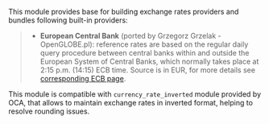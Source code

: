 This module provides base for building exchange rates providers and
bundles following built-in providers:

> - **European Central Bank** (ported by Grzegorz Grzelak -
>   OpenGLOBE.pl): reference rates are based on the regular daily query
>   procedure between central banks within and outside the European
>   System of Central Banks, which normally takes place at 2:15 p.m.
>   (14:15) ECB time. Source is in EUR, for more details see
>   [corresponding ECB
>   page](https://www.ecb.europa.eu/stats/policy_and_exchange_rates/euro_reference_exchange_rates/html/index.en.html).

This module is compatible with `currency_rate_inverted` module provided
by OCA, that allows to maintain exchange rates in inverted format,
helping to resolve rounding issues.
